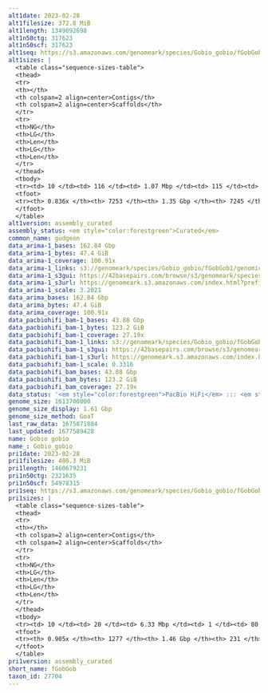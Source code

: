 ```yaml
---
alt1date: 2023-02-28
alt1filesize: 372.8 MiB
alt1length: 1349092698
alt1n50ctg: 317623
alt1n50scf: 317623
alt1seq: https://s3.amazonaws.com/genomeark/species/Gobio_gobio/fGobGob1/assembly_curated/fGobGob1.alt.cur.20230228.fasta.gz
alt1sizes: |
  <table class="sequence-sizes-table">
  <thead>
  <tr>
  <th></th>
  <th colspan=2 align=center>Contigs</th>
  <th colspan=2 align=center>Scaffolds</th>
  </tr>
  <tr>
  <th>NG</th>
  <th>LG</th>
  <th>Len</th>
  <th>LG</th>
  <th>Len</th>
  </tr>
  </thead>
  <tbody>
  <tr><td> 10 </td><td> 116 </td><td> 1.07 Mbp </td><td> 115 </td><td> 1.08 Mbp </td></tr>  <tr><td> 20 </td><td> 301 </td><td> 0.73 Mbp </td><td> 299 </td><td> 0.73 Mbp </td></tr>  <tr><td> 30 </td><td> 554 </td><td> 0.55 Mbp </td><td> 552 </td><td> 0.55 Mbp </td></tr>  <tr><td> 40 </td><td> 889 </td><td> 421.73 Kbp </td><td> 886 </td><td> 422.63 Kbp </td></tr>  <tr style="background-color:#cccccc;"><td> 50 </td><td> 1332 </td><td> 317.62 Kbp </td><td> 1329 </td><td> 317.62 Kbp </td></tr>  <tr><td> 60 </td><td> 1947 </td><td> 217.36 Kbp </td><td> 1942 </td><td> 217.76 Kbp </td></tr>  <tr><td> 70 </td><td> 2917 </td><td> 124.66 Kbp </td><td> 2911 </td><td> 124.89 Kbp </td></tr>  <tr><td> 80 </td><td> 5141 </td><td> 40.30 Kbp </td><td> 5133 </td><td> 40.30 Kbp </td></tr>  <tr><td> 90 </td><td> 0 </td><td>  </td><td> 0 </td><td>  </td></tr>  <tr><td> 100 </td><td> 0 </td><td>  </td><td> 0 </td><td>  </td></tr>  </tbody>
  <tfoot>
  <tr><th> 0.836x </th><th> 7253 </th><th> 1.35 Gbp </th><th> 7245 </th><th> 1.35 Gbp </th></tr>
  </tfoot>
  </table>
alt1version: assembly_curated
assembly_status: <em style="color:forestgreen">Curated</em>
common_name: gudgeon
data_arima-1_bases: 162.84 Gbp
data_arima-1_bytes: 47.4 GiB
data_arima-1_coverage: 100.91x
data_arima-1_links: s3://genomeark/species/Gobio_gobio/fGobGob1/genomic_data/arima/<br>
data_arima-1_s3gui: https://42basepairs.com/browse/s3/genomeark/species/Gobio_gobio/fGobGob1/genomic_data/arima/
data_arima-1_s3url: https://genomeark.s3.amazonaws.com/index.html?prefix=species/Gobio_gobio/fGobGob1/genomic_data/arima/
data_arima-1_scale: 3.2021
data_arima_bases: 162.84 Gbp
data_arima_bytes: 47.4 GiB
data_arima_coverage: 100.91x
data_pacbiohifi_bam-1_bases: 43.88 Gbp
data_pacbiohifi_bam-1_bytes: 123.2 GiB
data_pacbiohifi_bam-1_coverage: 27.19x
data_pacbiohifi_bam-1_links: s3://genomeark/species/Gobio_gobio/fGobGob1/genomic_data/pacbio_hifi/<br>
data_pacbiohifi_bam-1_s3gui: https://42basepairs.com/browse/s3/genomeark/species/Gobio_gobio/fGobGob1/genomic_data/pacbio_hifi/
data_pacbiohifi_bam-1_s3url: https://genomeark.s3.amazonaws.com/index.html?prefix=species/Gobio_gobio/fGobGob1/genomic_data/pacbio_hifi/
data_pacbiohifi_bam-1_scale: 0.3316
data_pacbiohifi_bam_bases: 43.88 Gbp
data_pacbiohifi_bam_bytes: 123.2 GiB
data_pacbiohifi_bam_coverage: 27.19x
data_status: '<em style="color:forestgreen">PacBio HiFi</em> ::: <em style="color:forestgreen">Arima</em>'
genome_size: 1613700000
genome_size_display: 1.61 Gbp
genome_size_method: GoaT
last_raw_data: 1675871884
last_updated: 1677589428
name: Gobio gobio
name_: Gobio_gobio
pri1date: 2023-02-28
pri1filesize: 400.3 MiB
pri1length: 1460679231
pri1n50ctg: 2321635
pri1n50scf: 54978315
pri1seq: https://s3.amazonaws.com/genomeark/species/Gobio_gobio/fGobGob1/assembly_curated/fGobGob1.pri.cur.20230228.fasta.gz
pri1sizes: |
  <table class="sequence-sizes-table">
  <thead>
  <tr>
  <th></th>
  <th colspan=2 align=center>Contigs</th>
  <th colspan=2 align=center>Scaffolds</th>
  </tr>
  <tr>
  <th>NG</th>
  <th>LG</th>
  <th>Len</th>
  <th>LG</th>
  <th>Len</th>
  </tr>
  </thead>
  <tbody>
  <tr><td> 10 </td><td> 20 </td><td> 6.33 Mbp </td><td> 1 </td><td> 80.60 Mbp </td></tr>  <tr><td> 20 </td><td> 48 </td><td> 4.77 Mbp </td><td> 4 </td><td> 65.97 Mbp </td></tr>  <tr><td> 30 </td><td> 87 </td><td> 3.67 Mbp </td><td> 6 </td><td> 59.21 Mbp </td></tr>  <tr><td> 40 </td><td> 138 </td><td> 2.89 Mbp </td><td> 9 </td><td> 58.33 Mbp </td></tr>  <tr style="background-color:#cccccc;"><td> 50 </td><td> 201 </td><td style="background-color:#88ff88;"> 2.32 Mbp </td><td> 12 </td><td style="background-color:#88ff88;"> 54.98 Mbp </td></tr>  <tr><td> 60 </td><td> 279 </td><td> 1.79 Mbp </td><td> 15 </td><td> 54.03 Mbp </td></tr>  <tr><td> 70 </td><td> 385 </td><td> 1.27 Mbp </td><td> 18 </td><td> 50.72 Mbp </td></tr>  <tr><td> 80 </td><td> 549 </td><td> 0.71 Mbp </td><td> 21 </td><td> 49.16 Mbp </td></tr>  <tr><td> 90 </td><td> 1071 </td><td> 75.00 Kbp </td><td> 63 </td><td> 142.21 Kbp </td></tr>  <tr><td> 100 </td><td> 0 </td><td>  </td><td> 0 </td><td>  </td></tr>  </tbody>
  <tfoot>
  <tr><th> 0.905x </th><th> 1277 </th><th> 1.46 Gbp </th><th> 231 </th><th> 1.46 Gbp </th></tr>
  </tfoot>
  </table>
pri1version: assembly_curated
short_name: fGobGob
taxon_id: 27704
---
```


